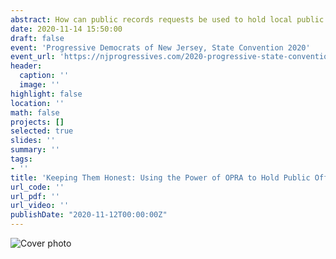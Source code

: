 ```yaml
---
abstract: How can public records requests be used to hold local public officials accountable? Gavin Rozzi, creator of the OPRAmachine public records web service will speak about the types of records that can be used by activists seeking to hold their local officials accountable and strategies for using public information to encourage accountability.
date: 2020-11-14 15:50:00
draft: false
event: 'Progressive Democrats of New Jersey, State Convention 2020'
event_url: 'https://njprogressives.com/2020-progressive-state-convention/'
header:
  caption: ''
  image: ''
highlight: false
location: ''
math: false
projects: []
selected: true
slides: ''
summary: ''
tags:
- ''
title: 'Keeping Them Honest: Using the Power of OPRA to Hold Public Officials Accountable'
url_code: ''
url_pdf: ''
url_video: ''
publishDate: "2020-11-12T00:00:00Z"
---
```


![Cover photo](/media/pdnjtalk.jpg)